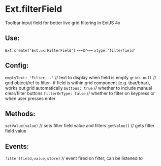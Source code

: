 Ext.filterField
===============

Toolbar input field for better live grid filtering in ExtJS 4x



Use: 
---
`Ext.create('Ext.ux.FilterField')` ---or--- `xtype:'filterfield'`


Config: 
--
`emptyText: 'Filter...'` // text to display when field is empty
`grid: null`  // grid object/ref to filter- if field is within grid component (e.g. tbar/bbar), works out grid automatically
`buttons: true` // whether to include manual clear/filter buttons
`filterOnType: false` // whether to filter on keypress or when user presses enter

Methods:
--
`setValue(value)` // sets filter field value and filters
`getValue()` // gets filter field value

Events:
--
`filter(field,value,store)` // event fired on filter, can be listened to

